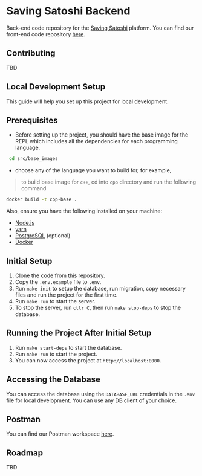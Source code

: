 # Saving Satoshi Backend

Back-end code repository for the [Saving Satoshi](https://savingsatoshi.com/) platform.
You can find our front-end code repository [here](https://github.com/saving-satoshi/saving-satoshi).

## Contributing

TBD

## Local Development Setup

This guide will help you set up this project for local development.

## Prerequisites

- Before setting up the project, you should have the base image for the REPL which includes all the dependencies for each programming language.

```bash
 cd src/base_images
 ```
 
 - choose any of the language you want to build for, for example,

> to build base image for `c++`, cd into `cpp` directory and run the following command

```bash
docker build -t cpp-base .
```

Also, ensure you have the following installed on your machine:

- [Node.js](https://nodejs.org)
- [yarn](https://yarnpkg.com/)
- [PostgreSQL](https://www.postgresql.org/) (optional)
- [Docker](https://docs.docker.com/engine/install/)

## Initial Setup

1. Clone the code from this repository.
2. Copy the `.env.example` file to `.env`.
3. Run `make init` to setup the database, run migration, copy necessary files and run the project for the first time.
4. Run `make run` to start the server.
5. To stop the server, run `ctlr C`, then run `make stop-deps` to stop the database.

## Running the Project After Initial Setup

1. Run `make start-deps` to start the database.
2. Run `make run` to start the project.
3. You can now access the project at `http://localhost:8000`.

## Accessing the Database

You can access the database using the `DATABASE_URL` credentials in the `.env` file for local development. You can use any DB client of your choice.
## Postman

You can find our Postman workspace [here](https://www.postman.com/saving-satoshi/workspace/saving-satoshi/collection/1182590-df829bc3-2d1a-43dc-8048-8480dfd02f75?ctx=documentation).

## Roadmap

TBD
